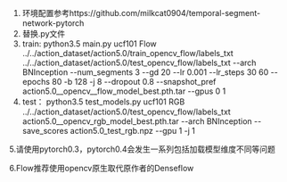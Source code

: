 1. 环境配置参考https://github.com/milkcat0904/temporal-segment-network-pytorch
2. 替换.py文件
3. train: python3.5 main.py ucf101 Flow ../../action_dataset/action5.0/train_opencv_flow/labels_txt ../../action_dataset/action5.0/test_opencv_flow/labels_txt --arch BNInception --num_segments 3 --gd 20 --lr 0.001 --lr_steps 30 60 --epochs 80 -b 128 -j 8 --dropout 0.8 --snapshot_pref action5.0__opencv__flow_model_best.pth.tar --gpus 0 1
4. test： python3.5 test_models.py ucf101 RGB ../../action_dataset/action5.0/test_opencv_flow/labels_txt action5.0__opencv_rgb_model_best.pth.tar --arch BNInception --save_scores action5.0_test_rgb.npz --gpu 1 -j 1

5.请使用pytorch0.3，pytorch0.4会发生一系列包括加载模型维度不同等问题

6.Flow推荐使用opencv原生取代原作者的Denseflow

